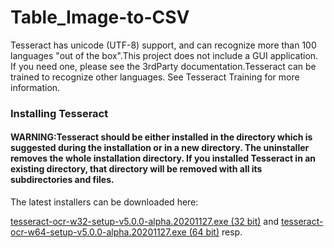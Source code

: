 # Table_Image-to-CSV

Tesseract has unicode (UTF-8) support, and can recognize more than 100 languages "out of the box".This project does not include a GUI application. If you need one, please see the 3rdParty documentation.Tesseract can be trained to recognize other languages. See Tesseract Training for more information.

### Installing Tesseract

#### WARNING:Tesseract should be either installed in the directory which is suggested during the installation or in a new directory. The uninstaller removes the whole installation directory. If you installed Tesseract in an existing directory, that directory will be removed with all its subdirectories and files.

The latest installers can be downloaded here:

[tesseract-ocr-w32-setup-v5.0.0-alpha.20201127.exe (32 bit)](https://digi.bib.uni-mannheim.de/tesseract/tesseract-ocr-w32-setup-v5.0.0-alpha.20201127.exe) and
[tesseract-ocr-w64-setup-v5.0.0-alpha.20201127.exe (64 bit)](https://digi.bib.uni-mannheim.de/tesseract/tesseract-ocr-w64-setup-v5.0.0-alpha.20201127.exe) resp.
